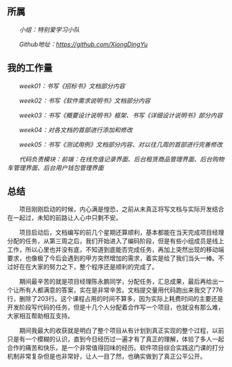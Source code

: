 ## 所属
&emsp;&emsp;_小组：特别爱学习小队_

&emsp;&emsp;_Github地址：https://github.com/XiongDingYu_

## 我的工作量

&emsp;&emsp;_week01：书写《招标书》文档部分内容_

&emsp;&emsp;_week02：书写《软件需求说明书》文档部分内容_

&emsp;&emsp;_week03：书写《概要设计说明书》框架、书写《详细设计说明书》部分内容_

&emsp;&emsp;_week04：对各文档的首部进行添加和修改_

&emsp;&emsp;_week05：书写《测试用例》文档部分内容、对以往几周的首部进行完善修改_

&emsp;&emsp;_代码负责模块：前端：在线充值记录界面、后台租赁商品管理界面、后台购物车管理界面、后台用户钱包管理界面_

## 总结

&emsp;&emsp;项目刚刚启动的时候，内心满是惶恐，之前从未真正将写文档与实际开发结合在一起过，未知的前路让人心中只剩不安。

&emsp;&emsp;项目启动后，文档编写的前几个星期还算顺利，基本都能在当天完成项目经理分配的任务，从第三周之后，我们开始进入了编码阶段，但是有些小组成员是线上工作，所以心里也并没有底，不知道到底能否完成任务，再加上突然出现的移动端要求，也像极了今后会遇到的甲方突然增加的需求，着实是给了我们当头一棒。不过好在在大家的努力之下，整个程序还是顺利的完成了。

&emsp;&emsp;期间最辛苦的就是项目经理陈永鹏同学，分配任务，汇总成果，最后再给出一个让所有人都满意的答案，实在是非常辛苦。文档提交量用代码跑出来我交了776行，删除了203行。这个课程占用的时间不算多，因为实际上耗费时间的主要还是开发阶段写代码的任务，但是十几个人分配着合作写一个项目，也就没有那么难，大家相互帮助相互支持。

&emsp;&emsp;期间我最大的收获就是明白了整个项目从有计划到真正实现的整个过程，以前只是有一个模糊的认识，直到今日经历过一遍才有了真正的理解，体验了多人一起合作的痛苦和快乐，是一个非常值得回味的经历。软件项目综合实践这门课的打分机制非常复杂但是也非常好，让人一目了然，也确实做到了真正公平公开。